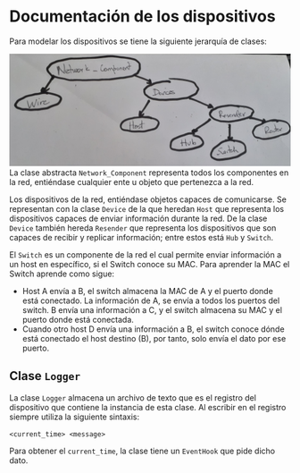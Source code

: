 # Documentación de los dispositivos

Para modelar los dispositivos se tiene la siguiente jerarquía de clases:

![Jerarquía de los dispositivos de la red](img/device_class.jpg)
La clase abstracta `Network_Component` representa todos los componentes en la red, entiéndase cualquier ente u objeto que pertenezca a la red.

Los dispositivos de la red, entiéndase objetos capaces de comunicarse. Se representan con la clase `Device` de la que heredan `Host` que representa los dispositivos capaces de enviar información durante la red. De la clase `Device` también hereda `Resender` que representa los dispositivos que son capaces de recibir y replicar información; entre estos está `Hub` y `Switch`.

El `Switch` es un componente de la red el cual permite enviar información a un host en específico, si el Switch conoce su MAC. Para aprender la MAC el Switch aprende como sigue:

* Host A envía a B, el switch almacena la MAC de A y el puerto donde está conectado. La información de A, se envía a todos los puertos del switch. B envía una información a C, y el switch almacena su MAC y el puerto donde está conectada.
* Cuando otro host D envía una información a B, el switch conoce dónde está conectado el host destino (B), por tanto, solo envía el dato por ese puerto.

## Clase `Logger` 

La clase `Logger` almacena un archivo de texto que es el registro del dispositivo que contiene la instancia de esta clase. Al escribir en el registro siempre utiliza la siguiente sintaxis:

```
<current_time> <message>
```

Para obtener el `current_time`, la clase tiene un `EventHook` que pide dicho dato.